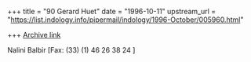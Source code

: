 +++
title = "90 Gerard Huet"
date = "1996-10-11"
upstream_url = "https://list.indology.info/pipermail/indology/1996-October/005960.html"

+++
[Archive link](https://list.indology.info/pipermail/indology/1996-October/005960.html)

Nalini Balbir [Fax: (33) (1) 46 26 38 24 ]




